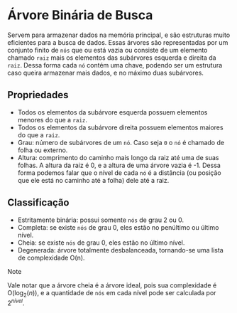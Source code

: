 # Árvore Binária de Busca
Servem para armazenar dados na memória principal, e são estruturas muito eficientes para a busca de dados. Essas árvores são representadas por um conjunto finito de `nós` que ou está vazia ou consiste de um elemento chamado `raiz` mais os elementos das subárvores esquerda e direita da `raiz`.
Dessa forma cada `nó` contém uma chave, podendo ser um estrutura caso queira armazenar mais dados, e no máximo duas subárvores.

## Propriedades
- Todos os elementos da subárvore esquerda possuem elementos menores do que a `raiz`.
- Todos os elementos da subárvore direita possuem elementos maiores do que a `raiz`.
- Grau: número de subárvores de um `nó`. Caso seja `0` o `nó` é chamado de folha ou externo.
- Altura: comprimento do caminho mais longo da raiz até uma de suas folhas. A altura da raiz é 0, e a altura de uma árvore vazia é -1. Dessa forma podemos falar que o nível de cada `nó` é a distância (ou posição que ele está no caminho até a folha) dele até a raiz.

## Classificação
- Estritamente binária: possui somente `nós` de grau 2 ou 0.
- Completa: se existe `nós` de grau 0, eles estão no penúltimo ou último nível.
- Cheia: se existe `nós` de grau 0, eles estão no último nível.
- Degenerada: árvore totalmente desbalanceada, tornando-se uma lista de complexidade O(n).
  
> [!NOTE]
> Vale notar que a árvore cheia é a árvore ideal, pois sua complexidade é O($`\log_2(n)`$), e a quantidade de `nós` em cada nível pode ser calculada por $`2^{nível}`$.
